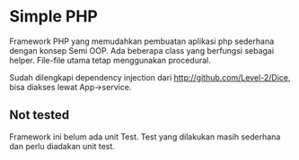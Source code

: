 # Simple PHP

Framework PHP yang memudahkan pembuatan aplikasi php sederhana dengan konsep
Semi OOP. Ada beberapa class yang berfungsi sebagai helper. File-file utama
tetap menggunakan procedural.

Sudah dilengkapi dependency injection dari http://github.com/Level-2/Dice, bisa 
diakses lewat App->service.

## Not tested

Framework ini belum ada unit Test. Test yang dilakukan masih sederhana dan perlu
diadakan unit test.

